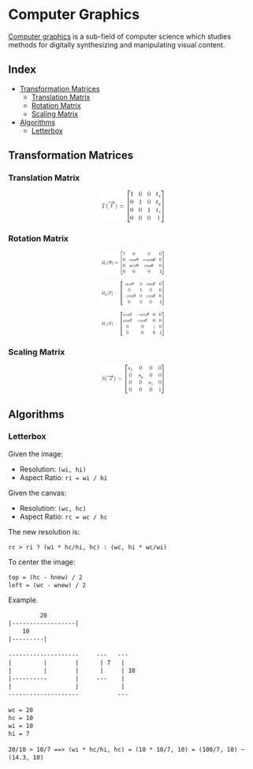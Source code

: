 # Computer Graphics

[Computer graphics](https://en.wikipedia.org/wiki/Computer_graphics_(computer_science)) is a sub-field of computer science which studies methods for digitally synthesizing and manipulating visual content.

## Index

* [Transformation Matrices](#transformation-matrices)
  * [Translation Matrix](#translation-matrix)
  * [Rotation Matrix](#rotation-matrix)
  * [Scaling Matrix](#scaling-matrix)
* [Algorithms](#algorithms)
  * [Letterbox](#letterbox)

## Transformation Matrices

### Translation Matrix

<p align="center"><img align="center" width="25%" height="25%" src="translation_matrix.svg"></p>

### Rotation Matrix

<p align="center"><img align="center" width="25%" height="25%" src="rotationx_matrix.svg"></p>

<p align="center"><img align="center" width="25%" height="25%" src="rotationy_matrix.svg"></p>

<p align="center"><img align="center" width="25%" height="25%" src="rotationz_matrix.svg"></p>

### Scaling Matrix

<p align="center"><img align="center" width="25%" height="25%" src="scaling_matrix.svg"></p>

## Algorithms

### Letterbox

Given the image:
* Resolution: `(wi, hi)`
* Aspect Ratio:  `ri = wi / hi`

Given the canvas:
* Resolution: `(wc, hc)`
* Aspect Ratio: `rc = wc / hc`

The new resolution is:
```
rc > ri ? (wi * hc/hi, hc) : (wc, hi * wc/wi)
```

To center the image:
```
top = (hc - hnew) / 2
left = (wc - wnew) / 2
```

Example.
```
         20
|------------------|
    10
|---------|

--------------------     ---   ---
|         |        |      | 7   |
|         |        |      |     | 10
|----------        |     ---    |
|                  |            |
--------------------           ---

wc = 20
hc = 10
wi = 10
hi = 7

20/10 > 10/7 ==> (wi * hc/hi, hc) = (10 * 10/7, 10) = (100/7, 10) ~ (14.3, 10)
```
